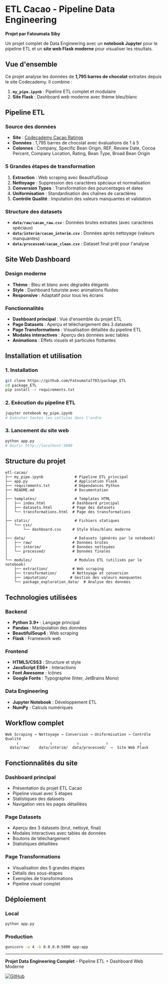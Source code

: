 # ETL Cacao - Pipeline Data Engineering

**Projet par Fatoumata Siby**

Un projet complet de Data Engineering avec un **notebook Jupyter** pour le pipeline ETL et un **site web Flask moderne** pour visualiser les résultats.

## Vue d'ensemble

Ce projet analyse les données de **1,795 barres de chocolat** extraites depuis le site Codecademy. Il combine :
1. **`my_pipe.ipynb`** : Pipeline ETL complet et modulaire
2. **Site Flask** : Dashboard web moderne avec thème bleu/blanc

## Pipeline ETL

### Source des données
- **Site** : [Codecademy Cacao Ratings](https://content.codecademy.com/courses/beautifulsoup/cacao/index.html)
- **Données** : 1,795 barres de chocolat avec évaluations de 1 à 5
- **Colonnes** : Company, Specific Bean Origin, REF, Review Date, Cocoa Percent, Company Location, Rating, Bean Type, Broad Bean Origin

### 5 Grandes étapes de transformation

1. **Extraction** : Web scraping avec BeautifulSoup
2. **Nettoyage** : Suppression des caractères spéciaux et normalisation
3. **Conversion Types** : Transformation des pourcentages et dates
4. **Uniformisation** : Standardisation des chaînes de caractères
5. **Contrôle Qualité** : Imputation des valeurs manquantes et validation

### Structure des datasets
- **`data/raw/cacao_raw.csv`** : Données brutes extraites (avec caractères spéciaux)
- **`data/interim/cacao_interim.csv`** : Données après nettoyage (valeurs manquantes)
- **`data/processed/cacao_clean.csv`** : Dataset final prêt pour l'analyse

## Site Web Dashboard

### Design moderne
- **Thème** : Bleu et blanc avec dégradés élégants
- **Style** : Dashboard futuriste avec animations fluides
- **Responsive** : Adaptatif pour tous les écrans

### Fonctionnalités
- **Dashboard principal** : Vue d'ensemble du projet ETL
- **Page Datasets** : Aperçu et téléchargement des 3 datasets
- **Page Transformations** : Visualisation détaillée du pipeline ETL
- **Modales interactives** : Aperçu des données avec tables
- **Animations** : Effets visuels et particules flottantes

## Installation et utilisation

### 1. Installation
```bash
git clone https://github.com/Fatoumata7703/package_ETL
cd package_ETL
pip install -r requirements.txt
```

### 2. Exécution du pipeline ETL
```bash
jupyter notebook my_pipe.ipynb
# Exécuter toutes les cellules dans l'ordre
```

### 3. Lancement du site web
```bash
python app.py
# Ouvrir http://localhost:5000
```

## Structure du projet

```
etl-cacao/
├── my_pipe.ipynb              # Pipeline ETL principal
├── app.py                     # Application Flask
├── requirements.txt           # Dépendances Python
├── README.md                  # Documentation
│
├── templates/                 # Templates HTML
│   ├── index.html            # Dashboard principal
│   ├── datasets.html         # Page des datasets
│   └── transformations.html  # Page des transformations
│
├── static/                    # Fichiers statiques
│   └── css/
│       └── dashboard.css     # Style bleu/blanc moderne
│
├── data/                      # Datasets (générés par le notebook)
│   ├── raw/                  # Données brutes
│   ├── interim/              # Données nettoyées
│   └── processed/            # Données finales
│
└── modules/                   # Modules ETL (utilisés par le notebook)
    ├── extraction/           # Web scraping
    ├── transformation/       # Nettoyage et conversion
    ├── imputation/          # Gestion des valeurs manquantes
    └── package_exploration_data/  # Analyse des données
```

## Technologies utilisées

### Backend
- **Python 3.9+** : Langage principal
- **Pandas** : Manipulation des données
- **BeautifulSoup4** : Web scraping
- **Flask** : Framework web

### Frontend
- **HTML5/CSS3** : Structure et style
- **JavaScript ES6+** : Interactions
- **Font Awesome** : Icônes
- **Google Fonts** : Typographie (Inter, JetBrains Mono)

### Data Engineering
- **Jupyter Notebook** : Développement ETL
- **NumPy** : Calculs numériques


## Workflow complet

```
Web Scraping → Nettoyage → Conversion → Uniformisation → Contrôle Qualité
     ↓              ↓           ↓            ↓              ↓
  data/raw/    data/interim/  data/processed/  →  Site Web Flask
```

## Fonctionnalités du site

### Dashboard principal
- Présentation du projet ETL Cacao
- Pipeline visuel avec 5 étapes
- Statistiques des datasets
- Navigation vers les pages détaillées

### Page Datasets
- Aperçu des 3 datasets (brut, nettoyé, final)
- Modales interactives avec tables de données
- Boutons de téléchargement
- Statistiques détaillées

### Page Transformations
- Visualisation des 5 grandes étapes
- Détails des sous-étapes
- Exemples de transformations
- Pipeline visuel complet

## Déploiement

### Local
```bash
python app.py
```

### Production
```bash
gunicorn -w 4 -b 0.0.0.0:5000 app:app
```

---

**Projet Data Engineering Complet** - Pipeline ETL + Dashboard Web Moderne

[![GitHub](https://img.shields.io/badge/GitHub-Repository-blue?style=for-the-badge&logo=github)](https://github.com/Fatoumata7703/package_ETL)
